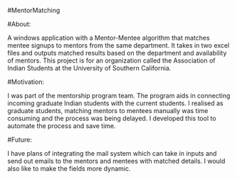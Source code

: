 #MentorMatching

#About:

A windows application with a Mentor-Mentee algorithm that matches mentee signups to mentors from the same department. 
It takes in two excel files and outputs matched results based on the department and availability of mentors.
This project is for an organization called the Association of Indian Students at the University of Southern California.

#Motivation:

I was part of the mentorship program team.
The program aids in connecting incoming graduate Indian students with the current students.
I realised as graduate students, matching mentors to mentees manually was time consuming and the 
process was being delayed. 
I developed this tool to automate the process and save time.

#Future:

I have plans of integrating the mail system which can take in inputs and send out emails to the mentors and mentees with matched details.
I would also like to make the fields more dynamic.

